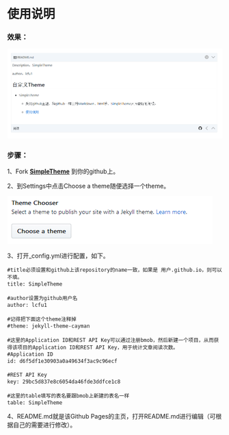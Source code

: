 # 使用说明

### 效果：

![SimpleTheme](https://raw.githubusercontent.com/lcfu1/Image/master/SimpleTheme.PNG)

### 步骤：

1、Fork **[SimpleTheme](https://github.com/lcfu1/SimpleTheme)** 到你的github上。

2、到Settings中点击Choose a theme随便选择一个theme。

![SimpleTheme-Theme](https://raw.githubusercontent.com/lcfu1/Image/master/SimpleTheme-Theme.png)

3、打开_config.yml进行配置，如下。

```
#title必须设置和github上该repository的name一致，如果是 用户.github.io，则可以不填。
title: SimpleTheme

#author设置为github用户名
author: lcfu1

#记得把下面这个theme注释掉
#theme: jekyll-theme-cayman

#这里的Application ID和REST API Key可以通过注册bmob，然后新建一个项目，从而获得该项目的Application ID和REST API Key，用于统计文章阅读次数。
#Application ID
id: d6f5df1e30903a0a49634f3ac9c96ecf

#REST API Key
key: 29bc5d837e8c6054da46fde3ddfce1c8

#这里的table填写的表名要跟bmob上新建的表名一样
table: SimpleTheme
```

4、README.md就是该Github Pages的主页，打开README.md进行编辑（可根据自己的需要进行修改）。